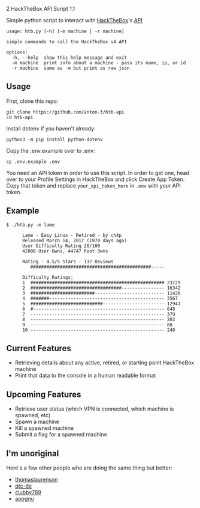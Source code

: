 2 HackTheBox API Script 1.1

Simple python script to interact with [HackTheBox](https://www.hackthebox.com)'s [API](https://documenter.getpostman.com/view/13129365/TVeqbmeq)

```
usage: htb.py [-h] [-m machine | -r machine]

simple commands to call the HackTheBox v4 API

options:
  -h, --help  show this help message and exit
  -m machine  print info about a machine - pass its name, ip, or id
  -r machine  same as -m but print as raw json
```

## Usage

First, clone this repo:
```
git clone https://github.com/anton-3/htb-api
cd htb-api
```
Install dotenv if you haven't already:
```
python3 -m pip install python-dotenv
```
Copy the .env.example over to .env:
```
cp .env.example .env
```
You need an API token in order to use this script. In order to get one, head over to your Profile Settings in HackTheBox and click Create App Token. Copy that token and replace `your_api_token_here` in `.env` with your API token.

## Example

```
$ ./htb.py -m lame

      Lame - Easy Linux - Retired - by ch4p
      Released March 14, 2017 (1970 days ago)
      User Difficulty Rating 26/100
      42000 User Owns, 44747 Root Owns

      Rating - 4.5/5 Stars - 137 Reviews
         #############################################-----

      Difficulty Ratings:
      1  ################################################## 23729
      2  ##################################---------------- 16342
      3  ########################-------------------------- 11426
      4  #######------------------------------------------- 3567
      5  ###########################----------------------- 12941
      6  #------------------------------------------------- 648
      7  -------------------------------------------------- 379
      8  -------------------------------------------------- 203
      9  -------------------------------------------------- 88
      10 -------------------------------------------------- 240
```

## Current Features

- Retrieving details about any active, retired, or starting point HackTheBox machine
- Print that data to the console in a human readable format

## Upcoming Features

- Retrieve user status (which VPN is connected, which machine is spawned, etc)
- Spawn a machine
- Kill a spawned machine
- Submit a flag for a spawned machine

## I'm unoriginal

Here's a few other people who are doing the same thing but better:
- [thomaslaurenson](https://github.com/thomaslaurenson/htb-api)
- [qtc-de](https://github.com/qtc-de/htb-api)
- [clubby789](https://github.com/clubby789/htb-api)
- [apognu](https://github.com/apognu/htb)
